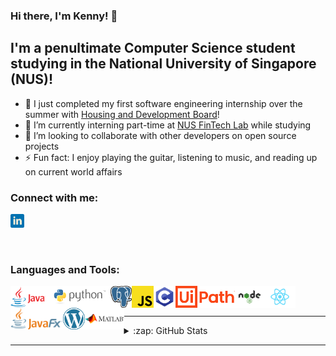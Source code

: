 ### Hi there, I'm Kenny! 👋

## I'm a penultimate Computer Science student studying in the National University of Singapore (NUS)!

- 🔭 I just completed my first software engineering internship over the summer with [Housing and Development Board][hdb]!
- 🌱 I’m currently interning part-time at [NUS FinTech Lab][nus-fintech-lab] while studying
- 👯 I’m looking to collaborate with other developers on open source projects
- ⚡ Fun fact: I enjoy playing the guitar, listening to music, and reading up on current world affairs

### Connect with me:

[<img alt="kswk | LinkedIn" src="images/linkedin.png" width="22px" />][linkedin]

<br />

### Languages and Tools:

[<img align="left" alt="Java" height="35" width="auto" src="images/java.png" />][java]
[<img align="left" alt="Python" height="35" width="auto" src="images/python.png" />][python]
[<img align="left" alt="PostgreSQL" height="35" width="auto" src="images/postgresql.png" />][postgresql]
[<img align="left" alt="JavaScript" height="35" width="auto" src="images/javascript.png" />][javascript]
[<img align="left" alt="C" height="35" width="auto" src="images/c.png" />][c]
[<img align="left" alt="UiPath" height="35" width="auto" src="images/uipath.png" />][uipath]
[<img align="left" alt="Nodejs" height="35" width="auto" src="images/nodejs.png" />][nodejs]
[<img align="left" alt="React" height="35" width="auto" src="images/react.png" />][react]
[<img align="left" alt="JavaFX" height="35" width="auto" src="images/javafx.png" />][javafx]
[<img align="left" alt="WordPress" height="35" width="auto" src="images/wordpress.png" />][wordpress]
[<img align="left" alt="MATLAB" height="35" width="auto" src="images/matlab.png" />][matlab]

<br />
<br />

---

<details>
<summary>:zap: GitHub Stats</summary>
  <img alt="Kenny's Github Stats" src="https://github-readme-stats.vercel.app/api?username=kswk&show_icons=true&theme=algolia" />
</details>
  
---

[hdb]: https://www.hdb.gov.sg/cs/infoweb/homepage/
[nus-fintech-lab]: https://fintechlab.nus.edu.sg/
[linkedin]: https://www.linkedin.com/in/kenny-seet-530425136/
[java]: https://www.oracle.com/java/
[python]: https://www.python.org/
[postgresql]: https://www.postgresql.org/
[javascript]: https://www.javascript.com/
[c]: https://www.iso.org/standard/74528.html/
[uipath]: https://www.uipath.com/
[nodejs]: https://nodejs.org/en/
[react]: https://reactjs.org/
[javafx]: https://openjfx.io/
[wordpress]: https://wordpress.com/
[matlab]: https://www.mathworks.com/products/matlab.html/
